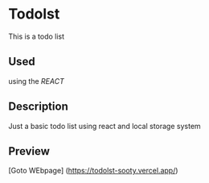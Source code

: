 # Todolst
This is a todo list 

## Used
using the *REACT*

## Description
Just a basic todo list using react and local storage system

## Preview
[Goto WEbpage] (https://todolst-sooty.vercel.app/)
